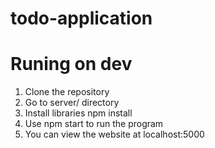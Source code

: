 # todo-application

# Runing on dev
1. Clone the repository
2. Go to server/ directory 
3. Install libraries npm install
4. Use npm start to run the program
5. You can view the website at localhost:5000
